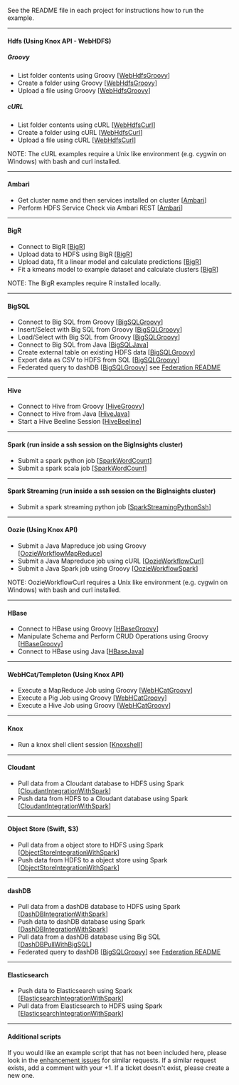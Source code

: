 See the README file in each project for instructions how to run the example.

*********************************************************************

#### Hdfs (Using Knox API - WebHDFS)

##### *Groovy*

- List folder contents using Groovy [[WebHdfsGroovy](./WebHdfsGroovy/)]
- Create a folder using Groovy [[WebHdfsGroovy](./WebHdfsGroovy/)]
- Upload a file using Groovy [[WebHdfsGroovy](./WebHdfsGroovy/)]

##### *cURL*

- List folder contents using cURL [[WebHdfsCurl](./WebHdfsCurl/)]
- Create a folder using cURL [[WebHdfsCurl](./WebHdfsCurl/)]
- Upload a file using cURL [[WebHdfsCurl](./WebHdfsCurl/)]

NOTE: The cURL examples require a Unix like environment (e.g. cygwin on Windows) with bash and curl installed.

*********************************************************************

#### Ambari

- Get cluster name and then services installed on cluster [[Ambari](./Ambari)]
- Perform HDFS Service Check via Ambari REST [[Ambari](./Ambari)]

*********************************************************************

#### BigR

- Connect to BigR [[BigR](./BigR)]
- Upload data to HDFS using BigR [[BigR](./BigR)]
- Upload data, fit a linear model and calculate predictions [[BigR](./BigR)]
- Fit a kmeans model to example dataset and calculate clusters [[BigR](./BigR)]

NOTE: The BigR examples require R installed locally.

*********************************************************************

#### BigSQL

- Connect to Big SQL from Groovy [[BigSQLGroovy](./BigSQLGroovy)]
- Insert/Select with Big SQL from Groovy [[BigSQLGroovy](./BigSQLGroovy)]
- Load/Select with Big SQL from Groovy [[BigSQLGroovy](./BigSQLGroovy)]
- Connect to Big SQL from Java [[BigSQLJava](./BigSQLJava)]
- Create external table on existing HDFS data [[BigSQLGroovy](./BigSQLGroovy)]
- Export data as CSV to HDFS from SQL [[BigSQLGroovy](./BigSQLGroovy)]
- Federated query to dashDB [[BigSQLGroovy](./BigSQLGroovy)] see [Federation README](.//BigSQLGroovy/README_Federation.md)

*********************************************************************

#### Hive

- Connect to Hive from Groovy [[HiveGroovy](./HiveGroovy)]
- Connect to Hive from Java  [[HiveJava](./HiveJava)]
- Start a Hive Beeline Session [[HiveBeeline](./HiveBeeline)]

*********************************************************************

#### Spark (run inside a ssh session on the BigInsights cluster)

- Submit a spark python job [[SparkWordCount](./SparkWordCount)]
- Submit a spark scala job [[SparkWordCount](./SparkWordCount)]

*********************************************************************

#### Spark Streaming (run inside a ssh session on the BigInsights cluster)

- Submit a spark streaming python job [[SparkStreamingPythonSsh](./SparkStreamingPythonSsh)]

*********************************************************************

#### Oozie (Using Knox API)

- Submit a Java Mapreduce job using Groovy [[OozieWorkflowMapReduce](./OozieWorkflowMapReduce)]
- Submit a Java Mapreduce job using cURL [[OozieWorkflowCurl](./OozieWorkflowCurl)]
- Submit a Java Spark job using Groovy [[OozieWorkflowSpark](./OozieWorkflowSpark)]

NOTE: OozieWorkflowCurl requires a Unix like environment (e.g. cygwin on Windows) with bash and curl installed.

*********************************************************************

#### HBase

- Connect to HBase using Groovy [[HBaseGroovy](./HBaseGroovy)]
- Manipulate Schema and Perform CRUD Operations using Groovy [[HBaseGroovy](./HBaseGroovy)]
- Connect to HBase using Java [[HBaseJava](./HBaseJava)]

*********************************************************************

#### WebHCat/Templeton (Using Knox API)

- Execute a MapReduce Job using Groovy  [[WebHCatGroovy](./WebHCatGroovy)]
- Execute a Pig Job using Groovy [[WebHCatGroovy](./WebHCatGroovy)]
- Execute a Hive Job using Groovy [[WebHCatGroovy](./WebHCatGroovy)]

*********************************************************************

####  Knox

- Run a knox shell client session [[Knoxshell](./Knoxshell)]

*********************************************************************

#### Cloudant

- Pull data from a Cloudant database to HDFS using Spark [[CloudantIntegrationWithSpark](./CloudantIntegrationWithSpark)]
- Push data from HDFS to a Cloudant database using Spark [[CloudantIntegrationWithSpark](./CloudantIntegrationWithSpark)]

*********************************************************************

#### Object Store (Swift, S3)

- Pull data from a object store to HDFS using Spark [[ObjectStoreIntegrationWithSpark](./ObjectStoreIntegrationWithSpark)]
- Push data from HDFS to a object store using Spark [[ObjectStoreIntegrationWithSpark](./ObjectStoreIntegrationWithSpark)]

*********************************************************************

#### dashDB

- Pull data from a dashDB database to HDFS using Spark [[DashDBIntegrationWithSpark](./DashDBIntegrationWithSpark)]
- Push data to dashDB database using Spark [[DashDBIntegrationWithSpark](./DashDBIntegrationWithSpark)] 
- Pull data from a dashDB database using Big SQL [[DashDBPullWithBigSQL](./DashDBPullWithBigSQL)]
- Federated query to dashDB [[BigSQLGroovy](./BigSQLGroovy)] see [Federation README](.//BigSQLGroovy/README_Federation.md)

*********************************************************************

#### Elasticsearch

- Push data to Elasticsearch using Spark [[ElasticsearchIntegrationWithSpark](./ElasticsearchIntegrationWithSpark)] 
- Pull data from Elasticsearch to HDFS using Spark [[ElasticsearchIntegrationWithSpark](./ElasticsearchIntegrationWithSpark)] 

*********************************************************************

#### Additional scripts

If you would like an example script that has not been included here, please look in the [enhancement issues](https://github.com/snowch/biginsight-examples/issues?q=is%3Aissue+is%3Aopen+label%3Aenhancement) for similar requests.  If a similar request exists, add a comment with your +1.  If a ticket doesn't exist, please create a new one.
